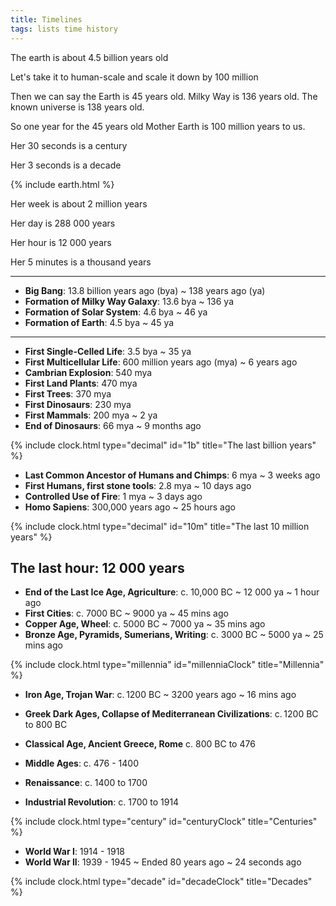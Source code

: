 ```yaml
---
title: Timelines
tags: lists time history
--- 
```


The earth is about 4.5 billion years old

Let's take it to human-scale and scale it down by 100 million 

Then we can say the Earth is 45 years old. Milky Way is 136 years old. The known universe is 138 years old. 

So one year for the 45 years old Mother Earth is 100 million years to us. 

Her 30 seconds is a century

Her 3 seconds is a decade

{% include earth.html %}

Her week is about 2 million years 

Her day is 288 000 years

Her hour is 12 000 years

Her 5 minutes is a thousand years

---

- **Big Bang**: 13.8 billion years ago (bya) ~ 138 years ago (ya)
- **Formation of Milky Way Galaxy**: 13.6 bya ~ 136 ya
- **Formation of Solar System**: 4.6 bya ~ 46 ya
- **Formation of Earth**: 4.5 bya ~ 45 ya

---

- **First Single-Celled Life**: 3.5 bya ~ 35 ya
- **First Multicellular Life**: 600 million years ago (mya) ~ 6 years ago
- **Cambrian Explosion**: 540 mya 
- **First Land Plants**: 470 mya 
- **First Trees**: 370 mya 
- **First Dinosaurs**: 230 mya
- **First Mammals**: 200 mya ~ 2 ya
- **End of Dinosaurs**: 66 mya ~ 9 months ago

{% include clock.html type="decimal" id="1b" title="The last billion years" %}

- **Last Common Ancestor of Humans and Chimps**: 6 mya ~ 3 weeks ago
- **First Humans, first stone tools**: 2.8 mya ~ 10 days ago
- **Controlled Use of Fire**: 1 mya ~ 3 days ago
- **Homo Sapiens**: 300,000 years ago ~ 25 hours ago

{% include clock.html type="decimal" id="10m" title="The last 10 million years" %}

## The last hour: 12 000 years

- **End of the Last Ice Age, Agriculture**: c. 10,000 BC ~ 12 000 ya  ~ 1 hour ago
- **First Cities**: c. 7000 BC ~ 9000 ya ~ 45 mins ago
- **Copper Age, Wheel**: c. 5000 BC ~ 7000 ya ~ 35 mins ago
- **Bronze Age, Pyramids, Sumerians, Writing**: c. 3000 BC ~ 5000 ya ~ 25 mins ago 

{% include clock.html type="millennia" id="millenniaClock" title="Millennia" %}

- **Iron Age, Trojan War**: c. 1200 BC ~ 3200 years ago ~ 16 mins ago 
- **Greek Dark Ages, Collapse of Mediterranean Civilizations**: c. 1200 BC to 800 BC 
- **Classical Age, Ancient Greece, Rome** c. 800 BC to 476 

- **Middle Ages**: c. 476 - 1400
- **Renaissance**: c. 1400 to 1700
- **Industrial Revolution**: c. 1700 to 1914

{% include clock.html type="century" id="centuryClock" title="Centuries" %}

- **World War I**: 1914 - 1918
- **World War II**: 1939 - 1945 ~ Ended 80 years ago ~ 24 seconds ago

{% include clock.html type="decade" id="decadeClock" title="Decades" %}

